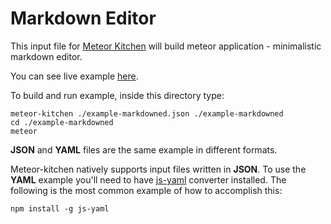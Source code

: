 Markdown Editor
===============

This input file for <a href="http://www.meteorkitchen.com" target="_blank">Meteor Kitchen</a> will build meteor application - minimalistic markdown editor.

You can see live example <a href="http://example-markdowned.meteorfarm.com" target="_blank">here</a>.

To build and run example, inside this directory type:

```
meteor-kitchen ./example-markdowned.json ./example-markdowned
cd ./example-markdowned
meteor
```

**JSON** and **YAML** files are the same example in different formats.

Meteor-kitchen natively supports input files written in **JSON**. To use the **YAML** example you'll need to have <a href="https://www.npmjs.com/package/yaml-js" target="_blank">js-yaml</a> converter installed. The following is the most common example of how to accomplish this:

```
npm install -g js-yaml
```

